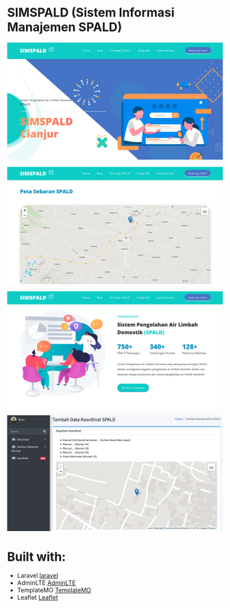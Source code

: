 # SIMSPALD (Sistem Informasi Manajemen SPALD)

![Alt text](screenshot/home.png?raw=true "SIMSPALD")

![Alt text](screenshot/map.png?raw=true "Map")

![Alt text](screenshot/about.png?raw=true "Tentang")

![Alt text](screenshot/koordinat.png?raw=true "Koordinat")

# Built with:

- Laravel [laravel](https://laravel.com)
- AdminLTE [AdminLTE](https://adminlte.io)
- TemplateMO [TemplateMO](https://themewagon.com/author/templatemo)
- Leaflet [Leaflet](https://leafletjs.com/)

